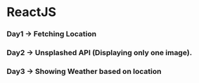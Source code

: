 # ReactJS

### Day1 -> Fetching Location
### Day2 -> Unsplashed API (Displaying only one image).
### Day3 -> Showing Weather based on location
